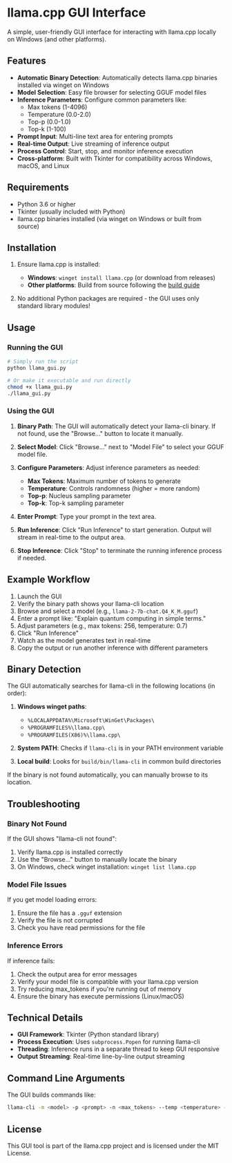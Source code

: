 # llama.cpp GUI Interface

A simple, user-friendly GUI interface for interacting with llama.cpp locally on Windows (and other platforms).

## Features

- **Automatic Binary Detection**: Automatically detects llama.cpp binaries installed via winget on Windows
- **Model Selection**: Easy file browser for selecting GGUF model files
- **Inference Parameters**: Configure common parameters like:
  - Max tokens (1-4096)
  - Temperature (0.0-2.0)
  - Top-p (0.0-1.0)
  - Top-k (1-100)
- **Prompt Input**: Multi-line text area for entering prompts
- **Real-time Output**: Live streaming of inference output
- **Process Control**: Start, stop, and monitor inference execution
- **Cross-platform**: Built with Tkinter for compatibility across Windows, macOS, and Linux

## Requirements

- Python 3.6 or higher
- Tkinter (usually included with Python)
- llama.cpp binaries installed (via winget on Windows or built from source)

## Installation

1. Ensure llama.cpp is installed:
   - **Windows**: `winget install llama.cpp` (or download from releases)
   - **Other platforms**: Build from source following the [build guide](docs/build.md)

2. No additional Python packages are required - the GUI uses only standard library modules!

## Usage

### Running the GUI

```bash
# Simply run the script
python llama_gui.py

# Or make it executable and run directly
chmod +x llama_gui.py
./llama_gui.py
```

### Using the GUI

1. **Binary Path**: The GUI will automatically detect your llama-cli binary. If not found, use the "Browse..." button to locate it manually.

2. **Select Model**: Click "Browse..." next to "Model File" to select your GGUF model file.

3. **Configure Parameters**: Adjust inference parameters as needed:
   - **Max Tokens**: Maximum number of tokens to generate
   - **Temperature**: Controls randomness (higher = more random)
   - **Top-p**: Nucleus sampling parameter
   - **Top-k**: Top-k sampling parameter

4. **Enter Prompt**: Type your prompt in the text area.

5. **Run Inference**: Click "Run Inference" to start generation. Output will stream in real-time to the output area.

6. **Stop Inference**: Click "Stop" to terminate the running inference process if needed.

## Example Workflow

1. Launch the GUI
2. Verify the binary path shows your llama-cli location
3. Browse and select a model (e.g., `llama-2-7b-chat.Q4_K_M.gguf`)
4. Enter a prompt like: "Explain quantum computing in simple terms."
5. Adjust parameters (e.g., max tokens: 256, temperature: 0.7)
6. Click "Run Inference"
7. Watch as the model generates text in real-time
8. Copy the output or run another inference with different parameters

## Binary Detection

The GUI automatically searches for llama-cli in the following locations (in order):

1. **Windows winget paths**:
   - `%LOCALAPPDATA%\Microsoft\WinGet\Packages\`
   - `%PROGRAMFILES%\llama.cpp\`
   - `%PROGRAMFILES(X86)%\llama.cpp\`

2. **System PATH**: Checks if `llama-cli` is in your PATH environment variable

3. **Local build**: Looks for `build/bin/llama-cli` in common build directories

If the binary is not found automatically, you can manually browse to its location.

## Troubleshooting

### Binary Not Found

If the GUI shows "llama-cli not found":
1. Verify llama.cpp is installed correctly
2. Use the "Browse..." button to manually locate the binary
3. On Windows, check winget installation: `winget list llama.cpp`

### Model File Issues

If you get model loading errors:
1. Ensure the file has a `.gguf` extension
2. Verify the file is not corrupted
3. Check you have read permissions for the file

### Inference Errors

If inference fails:
1. Check the output area for error messages
2. Verify your model file is compatible with your llama.cpp version
3. Try reducing max_tokens if you're running out of memory
4. Ensure the binary has execute permissions (Linux/macOS)

## Technical Details

- **GUI Framework**: Tkinter (Python standard library)
- **Process Execution**: Uses `subprocess.Popen` for running llama-cli
- **Threading**: Inference runs in a separate thread to keep GUI responsive
- **Output Streaming**: Real-time line-by-line output streaming

## Command Line Arguments

The GUI builds commands like:
```bash
llama-cli -m <model> -p <prompt> -n <max_tokens> --temp <temperature> --top-p <top_p> --top-k <top_k>
```

## License

This GUI tool is part of the llama.cpp project and is licensed under the MIT License.
